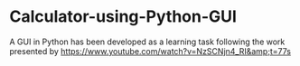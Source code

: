 # Calculator-using-Python-GUI
A GUI in Python has been developed as a learning task following the work presented by https://www.youtube.com/watch?v=NzSCNjn4_RI&amp;t=77s 
